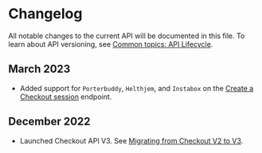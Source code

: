 <!-- START_METADATA
---
title: Checkout API changelog
sidebar_label: Changelog
sidebar_position: 26
pagination_next: null
pagination_prev: null
---
END_METADATA -->

# Changelog

All notable changes to the current API will be documented in this file.
To learn about API versioning, see
[Common topics: API Lifecycle](https://developer.vippsmobilepay.com/docs/common-topics/api-lifecycle/).

## March 2023

* Added support for `Porterbuddy`, `Helthjem`, and `Instabox` on the
  [Create a Checkout session](https://developer.vippsmobilepay.com/api/checkout/#tag/Session/paths/~1session/post) endpoint.

## December 2022

* Launched Checkout API V3. See [Migrating from Checkout V2 to V3](./vipps-checkout-api-migration-v3.md).
